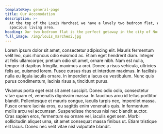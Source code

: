 ```yaml
---
templateKey: general-page
title: Our Accomodation
description: >-
  At the top of the Louis Marchesi we have a lovely two bedroom flat, with a
  spacious living area.
heading: Our two bedroom flat is the perfect getaway in the city of Norwich.
full_image: /img/louis_marchesi.jpg
---
```

Lorem ipsum dolor sit amet, consectetur adipiscing elit. Mauris fermentum velit leo, quis rhoncus odio euismod ac. Etiam eget hendrerit diam. Integer at felis ullamcorper, pretium odio sit amet, ornare nibh. Nam est nulla, tempor id dapibus fringilla, maximus a orci. Donec a risus vehicula, ultricies felis ac, euismod lorem. Fusce cursus risus et interdum maximus. In facilisis nulla eu ligula iaculis ornare. In imperdiet a lacus eu vestibulum. Nunc quis purus condimentum, lacinia risus a, tincidunt purus.

Vivamus porta eget erat sit amet suscipit. Donec odio odio, consectetur vitae quam et, venenatis dignissim massa. In faucibus arcu id tellus porttitor blandit. Pellentesque et mauris congue, iaculis turpis nec, imperdiet massa. Fusce ornare lacinia eros, eu sagittis enim venenatis quis. In fermentum mollis arcu vel accumsan. Suspendisse rhoncus nisi nec blandit auctor. Cras sapien eros, fermentum eu ornare vel, iaculis eget sem. Morbi sollicitudin aliquet urna, sit amet consequat massa finibus ut. Etiam tristique elit lacus. Donec nec velit vitae nisl vulputate blandit.
